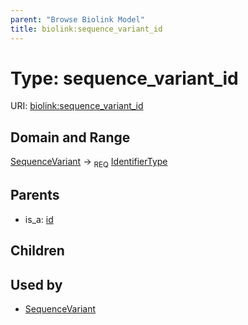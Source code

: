 ```yaml
---
parent: "Browse Biolink Model"
title: biolink:sequence_variant_id
---
```


# Type: sequence_variant_id




URI: [biolink:sequence_variant_id](https://w3id.org/biolink/vocab/sequence_variant_id)



## Domain and Range

[SequenceVariant](SequenceVariant.md) ->  <sub>REQ</sub> [IdentifierType](types/IdentifierType.md)

## Parents

 *  is_a: [id](id.md)

## Children


## Used by

 * [SequenceVariant](SequenceVariant.md)
